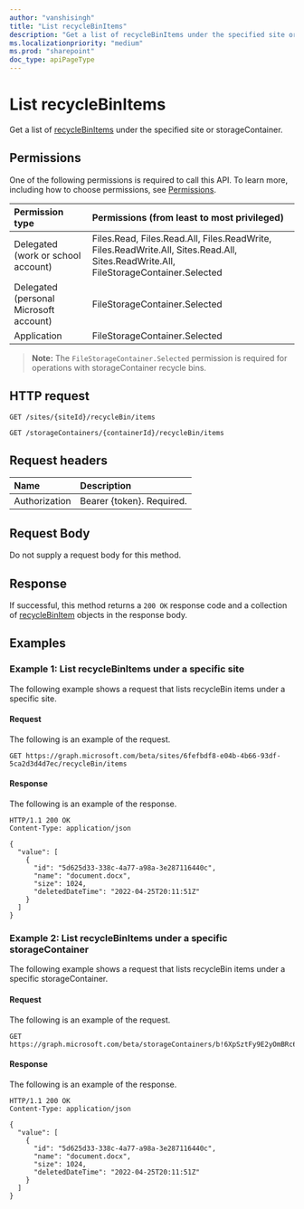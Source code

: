 ```yaml
---
author: "vanshisingh"
title: "List recycleBinItems"
description: "Get a list of recycleBinItems under the specified site or storageContainer."
ms.localizationpriority: "medium"
ms.prod: "sharepoint"
doc_type: apiPageType
---
```


# List recycleBinItems

Get a list of [recycleBinItems](../resources/recyclebinitem.md) under the specified site or storageContainer.

## Permissions

One of the following permissions is required to call this API. To learn more, including how to choose permissions, see [Permissions](/graph/permissions-reference).

| Permission type                        | Permissions (from least to most privileged)                                                                                          |
|:---------------------------------------|:-------------------------------------------------------------------------------------------------------------------------------------|
| Delegated (work or school account)     | Files.Read, Files.Read.All, Files.ReadWrite, Files.ReadWrite.All, Sites.Read.All, Sites.ReadWrite.All, FileStorageContainer.Selected |
| Delegated (personal Microsoft account) | FileStorageContainer.Selected                                                                                                        |
| Application                            | FileStorageContainer.Selected                                                                                                        |

> **Note:** The `FileStorageContainer.Selected` permission is required for operations with storageContainer recycle bins.

## HTTP request

<!-- { "blockType": "ignored" } -->

``` http
GET /sites/{siteId}/recycleBin/items
```

``` http
GET /storageContainers/{containerId}/recycleBin/items
```

## Request headers

|Name          |Description              |
|:-------------|:------------------------|
|Authorization |Bearer {token}. Required.|

## Request Body

Do not supply a request body for this method.

## Response

If successful, this method returns a `200 OK` response code and a collection of [recycleBinItem](../resources/recyclebinitem.md) objects in the response body.

## Examples

### Example 1: List recycleBinItems under a specific site

The following example shows a request that lists recycleBin items under a specific site.

#### Request

The following is an example of the request.

<!-- {
  "blockType": "request",
  "name": "get_recycleBinItems_site"
}-->

``` http
GET https://graph.microsoft.com/beta/sites/6fefbdf8-e04b-4b66-93df-5ca2d3d4d7ec/recycleBin/items
```

#### Response

The following is an example of the response.

<!-- {
  "blockType": "response",
  "truncated": true,
  "@odata.type": "Collection(microsoft.graph.recycleBinItem)"
} -->
``` http
HTTP/1.1 200 OK
Content-Type: application/json

{
  "value": [
    {
      "id": "5d625d33-338c-4a77-a98a-3e287116440c",
      "name": "document.docx",
      "size": 1024,
      "deletedDateTime": "2022-04-25T20:11:51Z"
    }
  ]
}
```

### Example 2: List recycleBinItems under a specific storageContainer

The following example shows a request that lists recycleBin items under a specific storageContainer.

#### Request

The following is an example of the request.

<!-- {
  "blockType": "request",
  "name": "get_recycleBinItems_storageContainer",
  "sampleKeys": ["b!6XpSztFy9E2yOmBRc6UvE17Un8QjGtVKlBDSEvy3yq2qLiqRB1RCQKYj3Omp9ReH"]
}-->

``` http
GET https://graph.microsoft.com/beta/storageContainers/b!6XpSztFy9E2yOmBRc6UvE17Un8QjGtVKlBDSEvy3yq2qLiqRB1RCQKYj3Omp9ReH/recycleBin/items
```

#### Response

The following is an example of the response.

<!-- {
  "blockType": "response",
  "truncated": true,
  "@odata.type": "Collection(microsoft.graph.recycleBinItem)"
} -->
``` http
HTTP/1.1 200 OK
Content-Type: application/json

{
  "value": [
    {
      "id": "5d625d33-338c-4a77-a98a-3e287116440c",
      "name": "document.docx",
      "size": 1024,
      "deletedDateTime": "2022-04-25T20:11:51Z"
    }
  ]
}
```

<!-- {
"type": "#page.annotation",
"section": "documentation"
}-->
